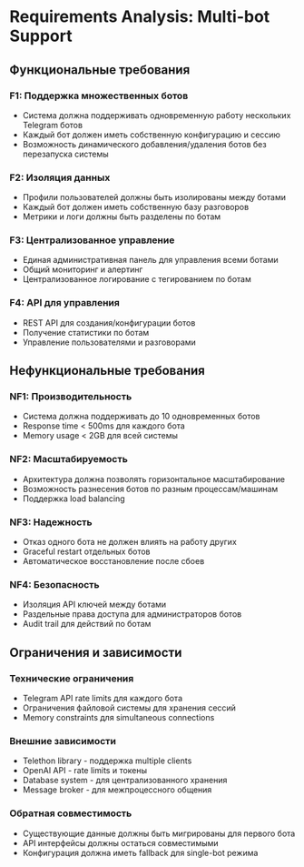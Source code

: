 # Requirements Analysis: Multi-bot Support

## Функциональные требования

### F1: Поддержка множественных ботов
- Система должна поддерживать одновременную работу нескольких Telegram ботов
- Каждый бот должен иметь собственную конфигурацию и сессию
- Возможность динамического добавления/удаления ботов без перезапуска системы

### F2: Изоляция данных
- Профили пользователей должны быть изолированы между ботами
- Каждый бот должен иметь собственную базу разговоров
- Метрики и логи должны быть разделены по ботам

### F3: Централизованное управление
- Единая административная панель для управления всеми ботами
- Общий мониторинг и алертинг
- Централизованное логирование с тегированием по ботам

### F4: API для управления
- REST API для создания/конфигурации ботов
- Получение статистики по ботам
- Управление пользователями и разговорами

## Нефункциональные требования

### NF1: Производительность
- Система должна поддерживать до 10 одновременных ботов
- Response time < 500ms для каждого бота
- Memory usage < 2GB для всей системы

### NF2: Масштабируемость
- Архитектура должна позволять горизонтальное масштабирование
- Возможность разнесения ботов по разным процессам/машинам
- Поддержка load balancing

### NF3: Надежность
- Отказ одного бота не должен влиять на работу других
- Graceful restart отдельных ботов
- Автоматическое восстановление после сбоев

### NF4: Безопасность
- Изоляция API ключей между ботами
- Раздельные права доступа для администраторов ботов
- Audit trail для действий по ботам

## Ограничения и зависимости

### Технические ограничения
- Telegram API rate limits для каждого бота
- Ограничения файловой системы для хранения сессий
- Memory constraints для simultaneous connections

### Внешние зависимости
- Telethon library - поддержка multiple clients
- OpenAI API - rate limits и токены
- Database system - для централизованного хранения
- Message broker - для межпроцессного общения

### Обратная совместимость
- Существующие данные должны быть мигрированы для первого бота
- API интерфейсы должны остаться совместимыми
- Конфигурация должна иметь fallback для single-bot режима
